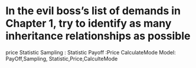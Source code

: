 # In the evil boss’s list of demands in Chapter 1, try to identify as many inheritance relationships as possible

price
Statistic
Sampling : Statistic
Payoff :Price
CalculateMode
Model: PayOff,Sampling, Statistic,Price,CalculteMode
